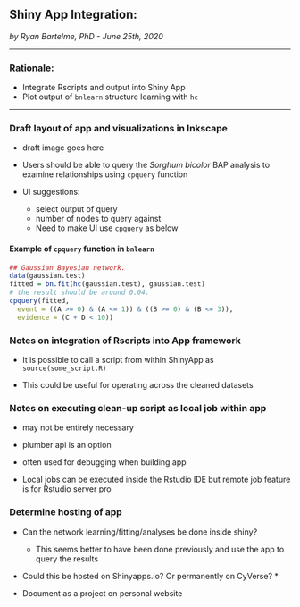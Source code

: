 ## Shiny App Integration:
*by Ryan Bartelme, PhD - June 25th, 2020*

---

### Rationale:

* Integrate Rscripts and output into Shiny App
* Plot output of `bnlearn` structure learning with `hc`

---

### Draft layout of app and visualizations in Inkscape

* draft image goes here

* Users should be able to query the *Sorghum bicolor* BAP analysis to examine relationships using `cpquery` function

* UI suggestions:
  * select output of query
  * number of nodes to query against
  * Need to make UI use `cpquery` as below 

#### **Example of `cpquery` function in `bnlearn`**

```R
## Gaussian Bayesian network.
data(gaussian.test)
fitted = bn.fit(hc(gaussian.test), gaussian.test)
# the result should be around 0.04.
cpquery(fitted,
  event = ((A >= 0) & (A <= 1)) & ((B >= 0) & (B <= 3)),
  evidence = (C + D < 10))

```

### Notes on integration of Rscripts into App framework

* It is possible to call a script from within ShinyApp as `source(some_script.R)`

* This could be useful for operating across the cleaned datasets

###  Notes on executing clean-up script as local job within app

* may not be entirely necessary

* plumber api is an option

* often used for debugging when building app

* Local jobs can be executed inside the Rstudio IDE but remote job feature is for Rstudio server pro

###  Determine hosting of app

* Can the network learning/fitting/analyses be done inside shiny?
  * This seems better to have been done previously and use the app to query the results

* Could this be hosted on Shinyapps.io? Or permanently on CyVerse?
  *

* Document as a project on personal website
